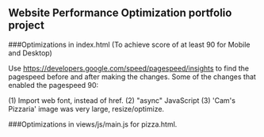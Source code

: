 ## Website Performance Optimization portfolio project

###Optimizations in index.html (To achieve score of at least 90 for Mobile and Desktop)

Use https://developers.google.com/speed/pagespeed/insights to find the pagespeed before and after making the changes.
Some of the changes that enabled the pagespeed 90:

(1) Import web font, instead of href.
(2) "async" JavaScript 
(3) 'Cam's Pizzaria' image was very large, resize/optimize.  





###Optimizations in views/js/main.js for pizza.html.

